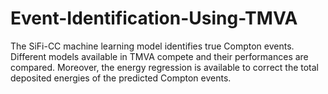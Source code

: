 # Event-Identification-Using-TMVA
The SiFi-CC machine learning model identifies true Compton events. Different models available in TMVA compete and their performances are compared. Moreover, the energy regression is available to correct the total deposited energies of the predicted Compton events.
